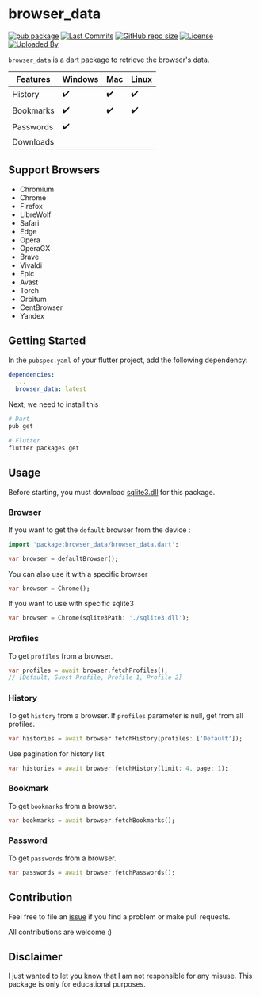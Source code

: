 # browser_data

[![pub package](https://img.shields.io/pub/v/browser_data.svg?logo=dart&logoColor=00b9fc)](https://pub.dev/packages/browser_data)
[![Last Commits](https://img.shields.io/github/last-commit/thitlwincoder/browser_data?logo=git&logoColor=white)](https://github.com/thitlwincoder/browser_data/commits/main)
[![GitHub repo size](https://img.shields.io/github/repo-size/thitlwincoder/browser_data)](https://github.com/thitlwincoder/browser_data)
[![License](https://img.shields.io/github/license/thitlwincoder/browser_data?logo=open-source-initiative&logoColor=green)](https://github.com/thitlwincoder/browser_data/blob/main/LICENSE)
<br>
[![Uploaded By](https://img.shields.io/badge/uploaded%20by-thitlwincoder-blue)](https://github.com/thitlwincoder)

`browser_data` is a dart package to retrieve the browser's data.

| Features  | Windows            | Mac                | Linux              |
| --------- | ------------------ | ------------------ | ------------------ |
| History   | :heavy_check_mark: | :heavy_check_mark: | :heavy_check_mark: |
| Bookmarks | :heavy_check_mark: | :heavy_check_mark: | :heavy_check_mark: |
| Passwords | :heavy_check_mark: |                    |
| Downloads |                    |                    |

## Support Browsers
- Chromium
- Chrome
- Firefox
- LibreWolf
- Safari
- Edge
- Opera
- OperaGX
- Brave
- Vivaldi
- Epic
- Avast
- Torch
- Orbitum
- CentBrowser
- Yandex

## Getting Started

In the `pubspec.yaml` of your flutter project, add the following dependency:

```yaml
dependencies:
  ...
  browser_data: latest
```

Next, we need to install this

```sh
# Dart
pub get

# Flutter
flutter packages get
```
## Usage

Before starting, you must download [sqlite3.dll](https://github.com/thitlwincoder/browser_data/blob/main/example/sqlite3.dll) for this package.

### Browser

If you want to get the `default` browser from the device :

```dart
import 'package:browser_data/browser_data.dart';

var browser = defaultBrowser();
```
You can also use it with a specific browser
```dart
var browser = Chrome();
```

If you want to use with specific sqlite3
```dart
var browser = Chrome(sqlite3Path: './sqlite3.dll');
```

### Profiles

To get `profiles` from a browser.

```dart
var profiles = await browser.fetchProfiles();
// [Default, Guest Profile, Profile 1, Profile 2]
```

### History

To get `history` from a browser.
If `profiles` parameter is null, get from all profiles.

```dart
var histories = await browser.fetchHistory(profiles: ['Default']);
```
Use pagination for history list
```dart
var histories = await browser.fetchHistory(limit: 4, page: 1);
```

### Bookmark

To get `bookmarks` from a browser.

```dart
var bookmarks = await browser.fetchBookmarks();
```

### Password

To get `passwords` from a browser.

```dart
var passwords = await browser.fetchPasswords();
```

## Contribution
Feel free to file an [issue](https://github.com/thitlwincoder/browser_data/issues/new) if you find a problem or make pull requests.

All contributions are welcome :)

## Disclaimer
I just wanted to let you know that I am not responsible for any misuse. This package is only for educational purposes.
